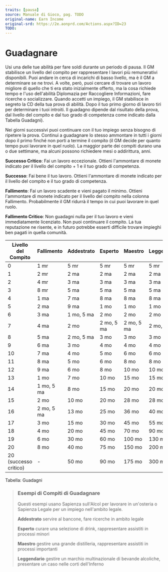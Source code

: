 ```yaml
---
traits: [pausa]
source: Manuale di Gioco, pag. TODO
original-name: Earn Income
original-srd: https://2e.aonprd.com/Actions.aspx?ID=23
TODO:
---
```


# Guadagnare

Usi una delle tue abilità per fare soldi durante un periodo di pausa. Il GM
stabilisce un livello del compito per rappresentare I lavori più remunerativi
disponibili. Puoi andare in cerca di incarichi di basso livello, ma è il GM a
determinare se ne trovi. A volte, però, puoi cercare di trovare un lavoro
migliore di quello che ti era stato inizialmente offerto, ma la cosa richiede
tempo e l'uso dell'abilità Diplomazia per Raccogliere Informazioni, fare
ricerche o socializzare. Quando accetti un impiego, il GM stabilisce in segreto
la CD della tua prova di abilità. Dopo il tuo primo giorno di lavoro tiri per
determinare i tuoi introiti. Il guadagno dipende dal risultato della prova, dal
livello del compito e dal tuo grado di competenza come indicato dalla Tabella
Guadagni).

Nei giorni successivi puoi continuare con il tuo impiego senza bisogno di
ripetere la prova. Continui a guadagnare lo stesso ammontare in tutti i giorni
dopo il primo finché non porti a termine il compito (il GM decide per quanto
tempo puoi lavorare in quel ruolo). La maggior parte dei compiti durano una o
due settimane, ma alcuni possono richiedere mesi o addirittura, anni.

**Successo Critico**: Fai un lavoro eccezionale. Ottieni l'ammontare di monete
indicato per il livello del compito + 1 e il tuo grado di competenza.

**Successo**: Fai bene il tuo lavoro. Ottieni l'ammontare di monete indicato per
il livello del compito e il tuo grado di competenza.

**Fallimento**: Fai un lavoro scadente e vieni pagato il minimo. Ottieni
l'ammontare di monete indicato per il livello del compito nella colonna
Fallimento. Probabilmente il GM ridurrà il tempo in cui puoi lavorare in quel
ruolo.

**Fallimento Critico**: Non guadagni nulla per il tuo lavoro e vieni
immediatamente licenziato. Non puoi continuare il compito. La tua reputazione ne
risente, e in futuro potrebbe esserti difficile trovare impieghi ben pagati in
quella comunità.

| Livello del Compito   | Fallimento | Addestrato | Esperto    | Maestro    | Leggendario |
| --------------------- | ---------- | ---------- | ---------- | ---------- | ----------- |
| 0                     | 1 mr       | 5 mr       | 5 mr       | 5 mr       | 5 mr        |
| 1                     | 2 mr       | 2 ma       | 2 ma       | 2 ma       | 2 ma        |
| 2                     | 4 mr       | 3 ma       | 3 ma       | 3 ma       | 3 ma        |
| 3                     | 8 mr       | 5 ma       | 5 ma       | 5 ma       | 5 ma        |
| 4                     | 1 ma       | 7 ma       | 8 ma       | 8 ma       | 8 ma        |
| 5                     | 2 ma       | 9 ma       | 1 mo       | 1 mo       | 1 mo        |
| 6                     | 3 ma       | 1 mo, 5 ma | 2 mo       | 2 mo       | 2 mo        |
| 7                     | 4 ma       | 2 mo       | 2 mo, 5 ma | 2 mo, 5 ma | 2 mo, 5 ma  |
| 8                     | 5 ma       | 2 mo, 5 ma | 3 mo       | 3 mo       | 3 mo        |
| 9                     | 6 ma       | 3 mo       | 4 mo       | 4 mo       | 4 mo        |
| 10                    | 7 ma       | 4 mo       | 5 mo       | 6 mo       | 6 mo        |
| 11                    | 8 ma       | 5 mo       | 6 mo       | 8 mo       | 8 mo        |
| 12                    | 9 ma       | 6 mo       | 8 mo       | 10 mo      | 10 mo       |
| 13                    | 1 mo       | 7 mo       | 10 mo      | 15 mo      | 15 mo       |
| 14                    | 1 mo, 5 ma | 8 mo       | 15 mo      | 20 mo      | 20 mo       |
| 15                    | 2 mo       | 10 mo      | 20 mo      | 28 mo      | 28 mo       |
| 16                    | 2 mo, 5 ma | 13 mo      | 25 mo      | 36 mo      | 40 mo       |
| 17                    | 3 mo       | 15 mo      | 30 mo      | 45 mo      | 55 mo       |
| 18                    | 4 mo       | 20 mo      | 45 mo      | 70 mo      | 90 mo       |
| 19                    | 6 mo       | 30 mo      | 60 mo      | 100 mo     | 130 mo      |
| 20                    | 8 mo       | 40 mo      | 75 mo      | 150 mo     | 200 mo      |
| 20 (successo critico) | -          | 50 mo      | 90 mo      | 175 mo     | 300 mo      |

Tabella: Guadagni

> ### Esempi di Compiti di Guadagnare
>
> Questi esempi usano Sapienza sull'Alcol per lavorare in un'osteria o Sapienza
> Legale per un impiego nell'ambito legale.
>
> **Addestrato** servire al bancone, fare ricerche in ambito legale
>
> **Esperto** curare una selezione di drink, rappresentare assistiti in processi
> minori
>
> **Maestro** gestire una grande distilleria, rappresentare assistiti in
> processi importanti
>
> **Leggendario** gestire un marchio multinazionale di bevande alcoliche,
> presentare un caso nelle corti dell'Inferno
